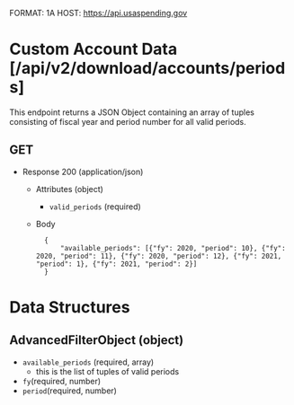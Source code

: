 FORMAT: 1A
HOST: https://api.usaspending.gov

# Custom Account Data [/api/v2/download/accounts/periods]

This endpoint returns a JSON Object containing an array of tuples consisting of fiscal year and period number for all valid periods. 

## GET

+ Response 200 (application/json)
    + Attributes (object)
        + `valid_periods` (required)
    + Body

            {
                "available_periods": [{"fy": 2020, "period": 10}, {"fy": 2020, "period": 11}, {"fy": 2020, "period": 12}, {"fy": 2021, "period": 1}, {"fy": 2021, "period": 2}]
            }
            
# Data Structures

## AdvancedFilterObject (object)
+ `available_periods` (required, array)
    + this is the list of tuples of valid periods
+ `fy`(required, number)
+ `period`(required, number)
       